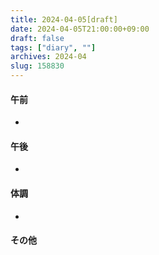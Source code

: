 ```yaml
---
title: 2024-04-05[draft]
date: 2024-04-05T21:00:00+09:00
draft: false
tags: ["diary", ""]
archives: 2024-04
slug: 158830
---
```

#### 午前
- 
#### 午後
- 
#### 体調
- 
#### その他
